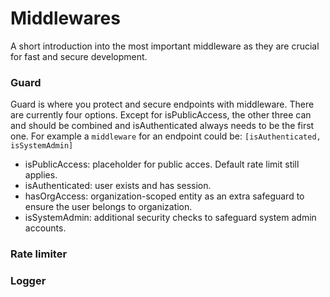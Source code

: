 # Middlewares
A short introduction into the most important middleware as they are crucial for fast and secure development.

### Guard
Guard is where you protect and secure endpoints with middleware. There are currently four options. Except for isPublicAccess, the other three can and should be combined and isAuthenticated always needs to be the first one. For example a `middleware` for an endpoint could be: `[isAuthenticated, isSystemAdmin]`

* isPublicAccess: placeholder for public acces. Default rate limit still applies.
* isAuthenticated: user exists and has session.
* hasOrgAccess: organization-scoped entity as an extra safeguard to ensure the user belongs to organization.
* isSystemAdmin: additional security checks to safeguard system admin accounts.

### Rate limiter


### Logger


